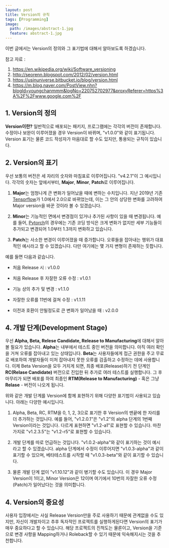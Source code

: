 ```yaml
---
layout: post
title: Version의 규칙
tags: [Programming]
image:
  path: /images/abstract-1.jpg
  feature: abstract-1.jpg
---
```


이번 글에서는 Version의 정의와 그 표기법에 대해서 알아보도록 하겠습니다.

참고 자료 :
1. https://en.wikipedia.org/wiki/Software_versioning
2. http://seorenn.blogspot.com/2012/02/version.html
3. https://usinuniverse.bitbucket.io/blog/version.html
4. https://m.blog.naver.com/PostView.nhn?blogId=youngchanmmm&logNo=220752702977&proxyReferer=https%3A%2F%2Fwww.google.com%2F

## 1. Version의 정의

**Version이란?** 일반적으로 배포되는 패키지, 프로그램에는 각각의 버전이 존재합니다. 수정이나 보완이 이루어졌을 경우 Version이 바뀌며, "v1.0.0"와 같이 표기됩니다. Version 표기는 물론 코드 작성자가 마음대로 할 수도 있지만, 통용되는 규칙이 있습니다.

## 2. Version의 표기

우선 보통의 버전은 세 자리의 숫자와 마침표로 이루어집니다. "v4.2.1"이 그 예시입니다. 각각의 숫자는 앞에서부터, **Major**, **Minor**, **Patch**로 이루어집니다. 

1) **Major**는 엄청나게 큰 변화가 일어났을 때에 변하는 수치입니다. 지난 2019년 기존 [Tensorflow](https://www.tensorflow.org/?hl=ko)가 1.0에서 2.0으로 바뀌었는데, 이는 그 안의 상당한 변화를 고려하여 Major version을 바꾼 것이라 볼 수 있겠습니다.

2) **Minor**는 기능적인 면에서 변경점이 있거나 추가된 사항이 있을 때 변경됩니다. 예를 들어, [Pytorch](https://pytorch.org/)의 경우에는 기존 코딩 방식은 크게 변화가 없지만 세부 기능들이 추가되고 변경되어 1.0부터 1.3까지 변화하고 있습니다.

3) **Patch**는 사소한 변경이 이루어졌을 때 증가합니다. 오류들을 잡아내는 행위가 대표적인 예시라고 할 수 있겠습니다. 다만 여기에는 몇 가지 변형이 존재하는 듯합니다.

예를 들면 다음과 같습니다.
* 처음 Release 시 : v1.0.0

* 처음 Release 후 자잘한 오류 수정 : v1.0.1

* 기능 상의 추가 및 변경 : v1.1.0

* 자잘한 오류를 11번에 걸쳐 수정 : v1.1.11

* 이전과 호환이 안될정도로 큰 변화가 일어났을 때 : v2.0.0

## 4. 개발 단계(Development Stage)

우선 **Alpha, Beta, Relese Candidate, Release to Manufacturing**에 대해서 알아볼 필요가 있습니다. **Alpha**는 내부에서 테스트 중인 버전을 의미합니다. 아직 여러 확인을 거쳐 오류를 잡아내고 있는 상태입니다. **Beta**는 사용자들에게 접근 권한을 주고 무료로 배포하여 개발자들이 미처 잡아내지 못한 오류를 검출하고 수정하는 데에 사용합니다. 이제 Beta Version을 모두 거치게 되면, 최종 배포(Release)하기 전 단계인 **RC(Relase Candidate)** 버전으로 진입한 뒤 추가로 여러 테스트를 실행합니다. 그 후 마무리가 되면 배포를 하여 최종인 **RTM(Release to Manufacturing)** - 혹은 그냥 **Relase** - 버전이 나오게 됩니다.

위와 같은 개발 단계를 Version에 함께 표현하기 위해 다양한 표기법이 사용되고 있습니다. 아래는 다양한 예시입니다.

1) Alpha, Beta, RC, RTM을 0, 1, 2, 3으로 표기한 후 Version의 맨끝에 한 자리를 더 추가하는 것입니다. 예를 들어, "v1.2.0.1"은 "v1.2"의 alpha 단계의 1번째 Version이라는 것입니다. 다르게 표현하면 "v1.2-a1"로 표현할 수 있습니다. 마찬가지로 "v1.2.3.5"는 "v1.2-r5"로 표현할 수 있습니다.

2) 개발 단계를 따로 언급하는 것입니다. "v1.0.2-alpha"와 같이 표기하는 것이 예시라고 할 수 있겠습니다. alpha 단계에서 수정이 이루어지면 "v1.0.3-alpha"과 같이 표기할 수 있으며, 베타테스트를 시작할 때 "v1.0.3-beta"와 같이 표기할 수 있습니다.

3) 물론 개발 단계 없이 "v1.10.12"과 같이 병기할 수도 있습니다. 이 경우 Major Version이 1이고, Minor Version은 12이며 여기에서 10번의 자잘한 오류 수정(Patch)가 일어났다는 것을 의미합니다.

## 4. Version의 중요성

사용자 입장에서는 사실 Release Version만을 주로 사용하기 때문에 관계없을 수도 있지만, 자신이 개발자이고 추후 독자적인 프로젝트를 실행하게된다면 Version의 표기가 매우 중요하다고 할 수 있습니다. 해당 프로젝트의 진척도는 물론이고, Version을 기준으로 변경 사항을 Mapping하거나 Roleback할 수 있기 때문에 익숙해지시는 것을 추천합니다.
